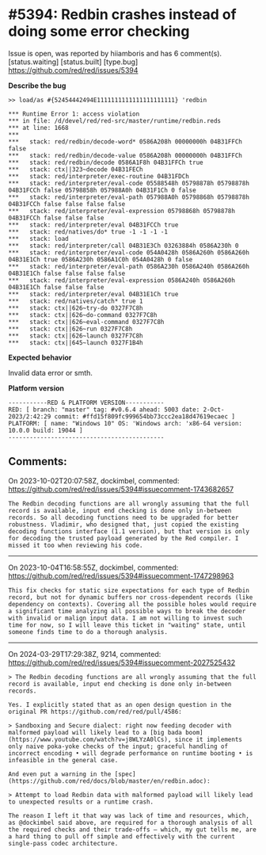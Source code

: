 
#5394: Redbin crashes instead of doing some error checking
================================================================================
Issue is open, was reported by hiiamboris and has 6 comment(s).
[status.waiting] [status.built] [type.bug]
<https://github.com/red/red/issues/5394>

**Describe the bug**
```
>> load/as #{52454442494E1111111111111111111111} 'redbin

*** Runtime Error 1: access violation
*** in file: /d/devel/red/red-src/master/runtime/redbin.reds
*** at line: 1668
***
***   stack: red/redbin/decode-word* 0586A208h 00000000h 04B31FFCh false
***   stack: red/redbin/decode-value 0586A208h 00000000h 04B31FFCh
***   stack: red/redbin/decode 0586A1F8h 04B31FFCh true
***   stack: ctx||323~decode 04B31FECh
***   stack: red/interpreter/exec-routine 04B31FDCh
***   stack: red/interpreter/eval-code 05588548h 05798878h 05798878h 04B31FCCh false 05798858h 057988A0h 04B31F1Ch 0 false
***   stack: red/interpreter/eval-path 057988A0h 05798868h 05798878h 04B31FCCh false false false false
***   stack: red/interpreter/eval-expression 05798868h 05798878h 04B31FCCh false false false
***   stack: red/interpreter/eval 04B31FCCh true
***   stack: red/natives/do* true -1 -1 -1 -1
***   stack: load
***   stack: red/interpreter/call 04B31E3Ch 03263884h 0586A230h 0
***   stack: red/interpreter/eval-code 054A0428h 0586A260h 0586A260h 04B31E1Ch true 0586A230h 0586A1C0h 054A0428h 0 false
***   stack: red/interpreter/eval-path 0586A230h 0586A240h 0586A260h 04B31E1Ch false false false false
***   stack: red/interpreter/eval-expression 0586A240h 0586A260h 04B31E1Ch false false false
***   stack: red/interpreter/eval 04B31E1Ch true
***   stack: red/natives/catch* true 1
***   stack: ctx||626~try-do 0327F7C8h
***   stack: ctx||626~do-command 0327F7C8h
***   stack: ctx||626~eval-command 0327F7C8h
***   stack: ctx||626~run 0327F7C8h
***   stack: ctx||626~launch 0327F7C8h
***   stack: ctx||645~launch 0327F1B4h
```


**Expected behavior**

Invalid data error or smth.

**Platform version**
```
-----------RED & PLATFORM VERSION----------- 
RED: [ branch: "master" tag: #v0.6.4 ahead: 5003 date: 2-Oct-2023/2:42:29 commit: #ffd15f809fc999654bb73ccc2ea18d47619ecaec ]
PLATFORM: [ name: "Windows 10" OS: 'Windows arch: 'x86-64 version: 10.0.0 build: 19044 ]
--------------------------------------------
```


Comments:
--------------------------------------------------------------------------------

On 2023-10-02T20:07:58Z, dockimbel, commented:
<https://github.com/red/red/issues/5394#issuecomment-1743682657>

    The Redbin decoding functions are all wrongly assuming that the full record is available, input end checking is done only in-between records. So all decoding functions need to be upgraded for better robustness. Vladimir, who designed that, just copied the existing decoding functions interface (1.1 version), but that version is only for decoding the trusted payload generated by the Red compiler. I missed it too when reviewing his code.

--------------------------------------------------------------------------------

On 2023-10-04T16:58:55Z, dockimbel, commented:
<https://github.com/red/red/issues/5394#issuecomment-1747298963>

    This fix checks for static size expectations for each type of Redbin record, but not for dynamic buffers nor cross-dependent records (like dependency on contexts). Covering all the possible holes would require a significant time analyzing all possible ways to break the decoder with invalid or malign input data. I am not willing to invest such time for now, so I will leave this ticket in "waiting" state, until someone finds time to do a thorough analysis.

--------------------------------------------------------------------------------

On 2024-03-29T17:29:38Z, 9214, commented:
<https://github.com/red/red/issues/5394#issuecomment-2027525432>

    > The Redbin decoding functions are all wrongly assuming that the full record is available, input end checking is done only in-between records.
    
    Yes. I explicitly stated that as an open design question in the original PR https://github.com/red/red/pull/4586:
    
    > Sandboxing and Secure dialect: right now feeding decoder with malformed payload will likely lead to a [big bada boom](https://www.youtube.com/watch?v=j8WLYzA0lCs), since it implements only naive poka-yoke checks of the input; graceful handling of incorrect encoding • will degrade performance on runtime booting • is infeasible in the general case.
    
    And even put a warning in the [spec](https://github.com/red/docs/blob/master/en/redbin.adoc):
    
    > Attempt to load Redbin data with malformed payload will likely lead to unexpected results or a runtime crash.
    
    The reason I left it that way was lack of time and resources, which, as @dockimbel said above, are required for a thorough analysis of all the required checks and their trade-offs — which, my gut tells me, are a hard thing to pull off simple and effectively with the current single-pass codec architecture.

